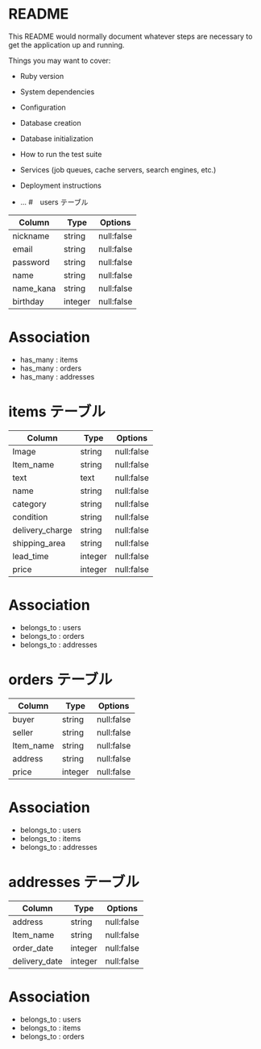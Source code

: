 # README

This README would normally document whatever steps are necessary to get the
application up and running.

Things you may want to cover:

* Ruby version

* System dependencies

* Configuration

* Database creation

* Database initialization

* How to run the test suite

* Services (job queues, cache servers, search engines, etc.)

* Deployment instructions

* ...
#　users テーブル

| Column | Type   | Options     |
| ------ | ------ | ----------- |
|nickname | string |null:false|
|email | string |null:false|
|password | string |null:false|
|name | string |null:false|
|name_kana | string |null:false|
|birthday | integer |null:false|

# Association

- has_many : items
- has_many : orders
- has_many : addresses

# items テーブル

| Column | Type   | Options     |
| ------ | ------ | ----------- |
|Image| string |null:false|
|Item_name | string |null:false|
|text | text |null:false|
|name | string |null:false|
|category|string|null:false|
|condition | string |null:false|
|delivery_charge | string |null:false|
|shipping_area | string |null:false|
|lead_time | integer |null:false|
|price | integer |null:false|

# Association

- belongs_to : users
- belongs_to : orders
- belongs_to : addresses

# orders テーブル

| Column | Type   | Options     |
| ------ | ------ | ----------- |
|buyer| string |null:false|
|seller | string |null:false|
|Item_name | string |null:false|
|address | string |null:false|
|price | integer |null:false|

# Association

- belongs_to : users
- belongs_to : items
- belongs_to : addresses

# addresses テーブル

| Column | Type   | Options     |
| ------ | ------ | ----------- |
|address| string |null:false|
|Item_name | string |null:false|
|order_date | integer |null:false|
|delivery_date | integer |null:false|

# Association

- belongs_to : users
- belongs_to : items
- belongs_to : orders